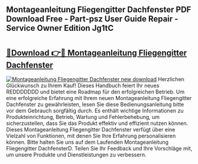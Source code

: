 ## Montageanleitung Fliegengitter Dachfenster PDF Download Free - Part-psz User Guide Repair - Service Owner Edition Jg1tC

# <h2><a href="http://df7ee64.blite.top/?on=Montageanleitung+Fliegengitter+Dachfenster">🔗Download 👉🔴 Montageanleitung Fliegengitter Dachfenster</a></h2>

[![Montageanleitung Fliegengitter Dachfenster new download](https://i.imgur.com/lujVjoI.png)](http://df7ee64.blite.top/?on=Montageanleitung+Fliegengitter+Dachfenster)
Herzlichen Glückwunsch zu Ihrem Kauf! Dieses Handbuch feiert Ihr neues REDDDDDDD und bietet eine Roadmap für den erfolgreichen Betrieb. Um eine erfolgreiche Erfahrung mit Ihrem neuen Montageanleitung Fliegengitter Dachfenster zu gewährleisten, lesen Sie diese Bedienungsanleitung bitte vor dem Gebrauch sorgfältig durch. Es enthält wichtige Informationen zu Produkteinrichtung, Betrieb, Wartung und Fehlerbehebung, um sicherzustellen, dass Sie das Produkt effektiv und effizient nutzen können. Dieses Montageanleitung Fliegengitter Dachfenster verfügt über eine Vielzahl von Funktionen, mit denen Sie Ihre Erfahrung personalisieren können. Bitte halten Sie uns auf dem Laufenden Montageanleitung Fliegengitter DachfensterD. Teilen Sie Ihr Feedback und Ihre Vorschläge mit, um unsere Produkte und Dienstleistungen zu verbessern.
